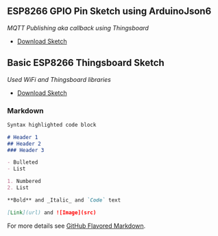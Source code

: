## ESP8266 GPIO Pin Sketch using ArduinoJson6
_MQTT Publishing aka callback using Thingsboard_
- [Download Sketch](https://github.com/alphamusk/Arduino-ESP8266/blob/master/templates/ESP8266_and_Thingsboard_MQTT_PubSub_callback_template/ESP8266_and_Thingsboard_MQTT_PubSub_callback_template.ino)

## Basic ESP8266 Thingsboard Sketch
_Used WiFi and Thingsboard libraries_
- [Download Sketch](https://github.com/alphamusk/Arduino-ESP8266/blob/master/templates/ESP8266_and_Thingsboard_Template/ESP8266_and_Thingsboard_Template.ino)


### Markdown
```markdown
Syntax highlighted code block

# Header 1
## Header 2
### Header 3

- Bulleted
- List

1. Numbered
2. List

**Bold** and _Italic_ and `Code` text

[Link](url) and ![Image](src)
```

For more details see [GitHub Flavored Markdown](https://guides.github.com/features/mastering-markdown/).
